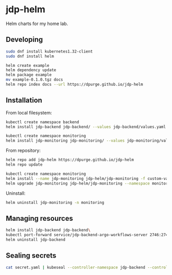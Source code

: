 # jdp-helm

Helm charts for my home lab.

## Developing

```sh
sudo dnf install kubernetes1.32-client
sudo dnf install helm
```

```sh
helm create example
helm dependency update
helm package example
mv example-0.1.0.tgz docs
helm repo index docs --url https://dpurge.github.io/jdp-helm
```

## Installation

From local filesystem:

```sh
kubectl create namespace backend
helm install jdp-backend jdp-backend/ --values jdp-backend/values.yaml --namespace backend

kubectl create namespace monitoring
helm install jdp-monitoring jdp-monitoring/ --values jdp-monitoring/values.yaml --namespace monitoring
```

From repository:

```sh
helm repo add jdp-helm https://dpurge.github.io/jdp-helm
helm repo update

kubectl create namespace monitoring
helm install --name jdp-monitoring jdp-helm/jdp-monitoring -f custom-values.yaml --namespace monitoring
helm upgrade jdp-monitoring jdp-helm/jdp-monitoring --namespace monitoring
```

Uninstall:

```sh
helm uninstall jdp-monitoring -n monitoring
```

## Managing resources

```sh
helm install jdp-backend jdp-backend\
kubectl port-forward service/jdp-backend-argo-workflows-server 2746:2746
helm uninstall jdp-backend
```

## Sealing secrets

```sh
cat secret.yaml | kubeseal --controller-namespace jdp-backend --controller-name jdp-backend-sealed-secrets --format yaml > sealed-secret.yaml
```
